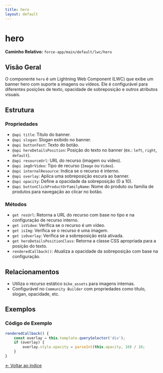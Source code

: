 ```yaml
---
title: hero
layout: default
---
```


# hero

**Caminho Relativo:** `force-app/main/default/lwc/hero`

## Visão Geral
O componente `hero` é um Lightning Web Component (LWC) que exibe um banner hero com suporte a imagens ou vídeos. Ele é configurável para diferentes posições de texto, opacidade de sobreposição e outros atributos visuais.

## Estrutura
### Propriedades
- `@api title`: Título do banner.
- `@api slogan`: Slogan exibido no banner.
- `@api buttonText`: Texto do botão.
- `@api heroDetailsPosition`: Posição do texto no banner (ex.: `left`, `right`, `default`).
- `@api resourceUrl`: URL do recurso (imagem ou vídeo).
- `@api imgOrVideo`: Tipo de recurso (`Image` ou `Video`).
- `@api internalResource`: Indica se o recurso é interno.
- `@api overlay`: Aplica uma sobreposição escura ao banner.
- `@api opacity`: Define a opacidade da sobreposição (0 a 10).
- `@api buttonClickProductOrFamilyName`: Nome do produto ou família de produtos para navegação ao clicar no botão.

### Métodos
- `get resUrl`: Retorna a URL do recurso com base no tipo e na configuração de recurso interno.
- `get isVideo`: Verifica se o recurso é um vídeo.
- `get isImg`: Verifica se o recurso é uma imagem.
- `get isOverlay`: Verifica se a sobreposição está ativada.
- `get heroDetailsPositionClass`: Retorna a classe CSS apropriada para a posição do texto.
- `renderedCallback()`: Atualiza a opacidade da sobreposição com base na configuração.

## Relacionamentos
- Utiliza o recurso estático `bike_assets` para imagens internas.
- Configurável no `Community Builder` com propriedades como título, slogan, opacidade, etc.

## Exemplos
### Código de Exemplo
```javascript
renderedCallback() {
    const overlay = this.template.querySelector('div');
    if (overlay) {
        overlay.style.opacity = parseInt(this.opacity, 10) / 10;
    }
}
```

[← Voltar ao índice](index.md)